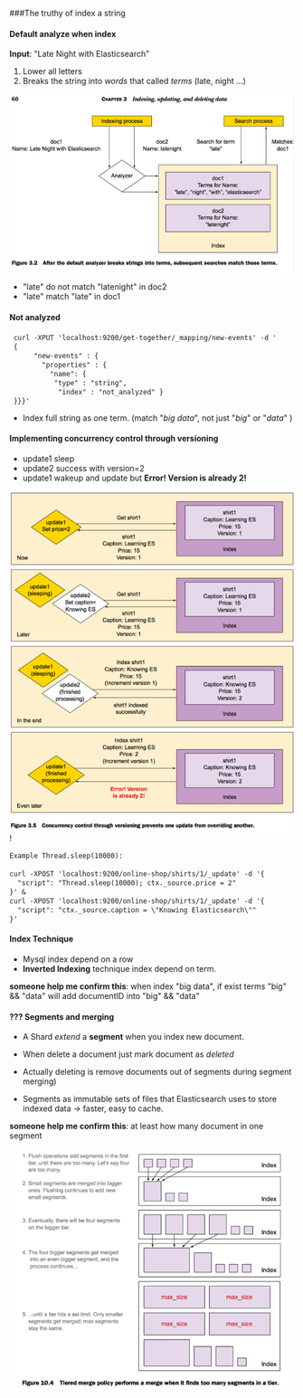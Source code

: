 ###The truthy of index a string

#### Default analyze when index
**Input**: "Late Night with Elasticsearch"

1. Lower all letters
2. Breaks the string into _words_ that called _terms_ (late, night ...)

![match search](./images/match-search.png)

- "late" do not match "latenight" in doc2
- "late" match "late" in doc1


#### Not analyzed

```
 curl -XPUT 'localhost:9200/get-together/_mapping/new-events' -d '
 {
      "new-events" : {
        "properties" : {
          "name": {
           "type" : "string",
            "index" : "not_analyzed" }
 }}}'
```

 - Index full string as one term.
 (match "_big data_", not just "_big_" or "_data_" )
 
#### Implementing concurrency control through versioning

- update1 sleep
- update2 success with version=2
- update1 wakeup and update but **Error! Version is already 2!**

![update-concurrency](./images/update-concurrency.png)!

```
Example Thread.sleep(10000):

curl -XPOST 'localhost:9200/online-shop/shirts/1/_update' -d '{
  "script": "Thread.sleep(10000); ctx._source.price = 2"
}' &
curl -XPOST 'localhost:9200/online-shop/shirts/1/_update' -d '{
  "script": "ctx._source.caption = \"Knowing Elasticsearch\""
}'
```

#### Index Technique
- Mysql index depend on a row
- **Inverted Indexing** technique index depend on term.

**someone help me confirm this**: when index "big data", if exist terms "big" && "data" will add documentID into "big" && "data"

#### ??? Segments and merging
- A Shard _extend_ a **segment** when you index new document.

- When delete a document just mark document as _deleted_

- Actually deleting is remove documents out of segments during segment merging)

- Segments as immutable sets of files that Elasticsearch uses to store indexed data
-> faster, easy to cache.

**someone help me confirm this**: at least how many document in one segment 

![merge-segments.png](./images/merge-segments.png) 
